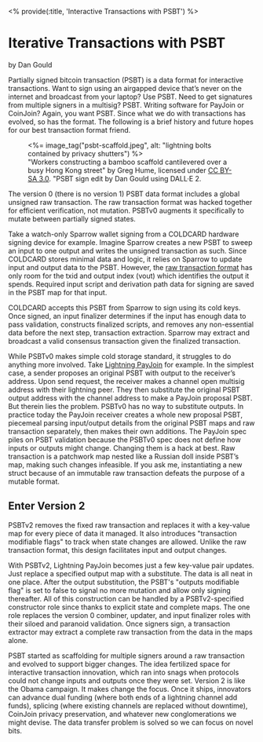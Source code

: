 <% provide(:title, 'Interactive Transactions with PSBT') %>

# Iterative Transactions with PSBT

<span class="by-line">by Dan Gould</span>

Partially signed bitcoin transaction (PSBT) is a data format for interactive transactions. Want to sign using an airgapped device that’s never on the internet and broadcast from your laptop? Use PSBT. Need to get signatures from multiple signers in a multisig? PSBT. Writing software for PayJoin or CoinJoin? Again, you want PSBT. Since what we do with transactions has evolved, so has the format. The following is a brief history and future hopes for our best transaction format friend.

<figure>
   <%= image_tag("psbt-scaffold.jpeg", alt: "lightning bolts contained by privacy shutters")  %>
   <figcaption>"Workers constructing a bamboo scaffold cantilevered over a busy Hong Kong street" by Greg Hume, licensed under <a href="https://creativecommons.org/licenses/by-sa/3.0/deed.en">CC BY-SA 3.0</a>. "PSBT sign edit by Dan Gould using DALL·E 2.</figcaption>
</figure>

The version 0 (there is no version 1) PSBT data format includes a global unsigned raw transaction. The raw transaction format was hacked together for efficient verification, not mutation. PSBTv0 augments it specifically to mutate between partially signed states.

Take a watch-only Sparrow wallet signing from a COLDCARD hardware signing device for example. Imagine Sparrow creates a new PSBT to sweep an input to one output and writes the unsigned transaction as such. Since COLDCARD stores minimal data and logic, it relies on Sparrow to update input and output data to the PSBT. However, the [raw transaction format](https://btcinformation.org/en/developer-reference#raw-transaction-format) has only room for the txid and output index (vout) which identifies the output it spends. Required input script and derivation path data for signing are saved in the PSBT map for that input.

COLDCARD accepts this PSBT from Sparrow to sign using its cold keys. Once signed, an input finalizer determines if the input has enough data to pass validation, constructs finalized scripts, and removes any non-essential data before the next step, transaction extraction. Sparrow may extract and broadcast a valid consensus transaction given the finalized transaction.

While PSBTv0 makes simple cold storage standard, it struggles to do anything more involved. Take [Lightning PayJoin](/words/lightning-payjoin) for example. In the simplest case, a sender proposes an original PSBT with output to the receiver’s address. Upon send request, the receiver makes a channel open multisig address with their lightning peer. They then substitute the original PSBT output address with the channel address to make a PayJoin proposal PSBT. But therein lies the problem. PSBTv0 has no way to substitute outputs. In practice today the PayJoin receiver creates a whole new proposal PSBT, piecemeal parsing input/output details from the original PSBT maps and raw transaction separately, then makes their own additions. The PayJoin spec piles on PSBT validation because the PSBTv0 spec does not define how inputs or outputs might change. Changing them is a hack at best. Raw transaction is a patchwork map nested like a Russian doll inside PSBT’s map, making such changes infeasible. If you ask me, instantiating a new struct because of an immutable raw transaction defeats the purpose of a mutable format.

## Enter Version 2

PSBTv2 removes the fixed raw transaction and replaces it with a key-value map for every piece of data it managed. It also introduces "transaction modifiable flags" to track when state changes are allowed. Unlike the raw transaction format, this design facilitates input and output changes.

With PSBTv2, Lightning PayJoin becomes just a few key-value pair updates. Just replace a specified output map with a substitute. The data is all neat in one place. After the output substitution, the PSBT's "outputs modifiable flag" is set to false to signal no more mutation and allow only signing thereafter. All of this construction can be handled by a PSBTv2-specified constructor role since thanks to explicit state and complete maps. The one role replaces the version 0 combiner, updater, and input finalizer roles with their siloed and paranoid validation. Once signers sign, a transaction extractor may extract a complete raw transaction from the data in the maps alone.

PSBT started as scaffolding for multiple signers around a raw transaction and evolved to support bigger changes. The idea fertilized space for interactive transaction innovation, which ran into snags when protocols could not change inputs and outputs once they were set. Version 2 is like the Obama campaign. It makes change the focus. Once it ships, innovators can advance dual funding (where both ends of a lightning channel add funds), splicing (where existing channels are replaced without downtime), CoinJoin privacy preservation, and whatever new conglomerations we might devise. The data transfer problem is solved so we can focus on novel bits.
